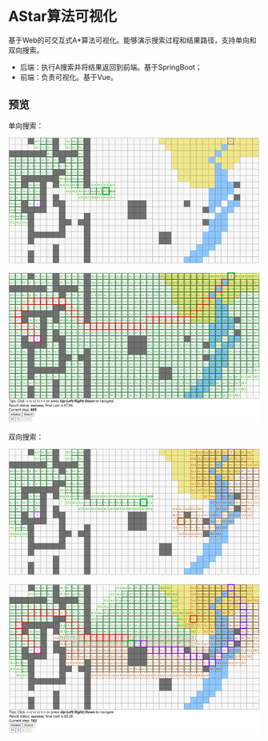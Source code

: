 # AStar算法可视化

基于Web的可交互式A\*算法可视化。能够演示搜索过程和结果路径，支持单向和双向搜索。 

- 后端：执行A搜索并将结果返回到前端。基于SpringBoot；
-  前端：负责可视化。基于Vue。

## 预览

单向搜索：

![search1](./assets/search1.png)

![search2](./assets/search2.png)

双向搜索：

![bi-search1](./assets/bi-search1.png)

![bi-search2](./assets/bi-search2.png)
